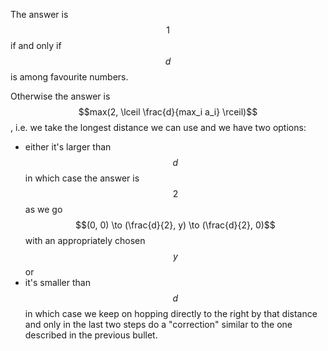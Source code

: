 The answer is $$1$$ if and only if $$d$$ is among favourite numbers.

Otherwise the answer is $$max(2, \lceil \frac{d}{max_i a_i} \rceil)$$, i.e. we take the longest distance we can use and we have two options:

- either it's larger than $$d$$ in which case the answer is $$2$$ as we go $$(0, 0) \to (\frac{d}{2}, y) \to (\frac{d}{2}, 0)$$ with an appropriately chosen $$y$$ or
- it's smaller than $$d$$ in which case we keep on hopping directly to the right by that distance and only in the last two steps do a "correction" similar to the one described in the previous bullet.
